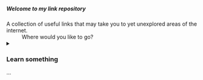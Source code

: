 ##### Welcome to my link repository 

<dl>
  <dt>A collection of useful links that may take you to yet unexplored areas of the internet.</dt>
  <dd>Where would you like to go?</dd>

<details>
  <summary><h3>Learn something</h3> ...</summary>
  <dl>
  <dt><a href="https://www.khanacademy.org/">Khan Academy</a></dt> 
    <dd>Take free courses online. I think they're best known for their educational provisions on mathematics but you can learn a viariety of things</dd>
  <dl>
    <dt><a href="https://www.coinbase.com/earn">Coinbase</a></dt>
      <dd>Learn about cryptocurrency and earn a little for your trouble. Coinbase also serves as an online wallet for cryptocurrency which I think is probably a good idea to have right now.</dd>
   <dl>
    <dt><a href="https://brilliant.org/courses/#popular">Brilliant Courses</a></dt>
      <dd>Excel in mathematics and sciences - that's their slogan, they're a bit like Khan Academy and they're free so that's great.<dd></details>
